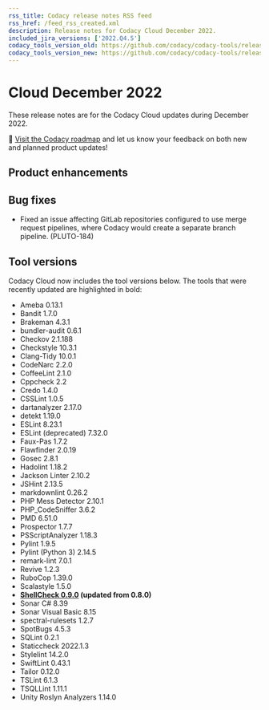 ```yaml
---
rss_title: Codacy release notes RSS feed
rss_href: /feed_rss_created.xml
description: Release notes for Codacy Cloud December 2022.
included_jira_versions: ['2022.Q4.5']
codacy_tools_version_old: https://github.com/codacy/codacy-tools/releases/tag/6.6.5
codacy_tools_version_new: https://github.com/codacy/codacy-tools/releases/tag/6.7.36
---
```


# Cloud December 2022

These release notes are for the Codacy Cloud updates during December 2022.

📢 [Visit the Codacy roadmap](https://roadmap.codacy.com) and <span class="skip-vale">let us know</span> your feedback on both new and planned product updates!

<!--TODO Check these issues manually

Jira issues without release notes

Epics:
-   https://codacy.atlassian.net/browse/PLUTO-156
-   https://codacy.atlassian.net/browse/IO-224
-   https://codacy.atlassian.net/browse/IO-153
-   https://codacy.atlassian.net/browse/IO-152
-   https://codacy.atlassian.net/browse/CY-6710
-   https://codacy.atlassian.net/browse/CY-6697
-   https://codacy.atlassian.net/browse/CY-6654
-   https://codacy.atlassian.net/browse/COV-60
Bugs and Community Issues:
-   https://codacy.atlassian.net/browse/TS-11
-   https://codacy.atlassian.net/browse/IO-333
-   https://codacy.atlassian.net/browse/IO-206
Others:
-   https://codacy.atlassian.net/browse/TS-144
-   https://codacy.atlassian.net/browse/TS-8
-   https://codacy.atlassian.net/browse/TS-7
-   https://codacy.atlassian.net/browse/PLUTO-201
-   https://codacy.atlassian.net/browse/PLUTO-150
-   https://codacy.atlassian.net/browse/PLUTO-52
-   https://codacy.atlassian.net/browse/IO-184
-   https://codacy.atlassian.net/browse/IO-98
-   https://codacy.atlassian.net/browse/IO-37
-   https://codacy.atlassian.net/browse/CY-6589
-   https://codacy.atlassian.net/browse/COV-48
-   https://codacy.atlassian.net/browse/COV-46

Jira issues with disabled release notes

Epics:
-   https://codacy.atlassian.net/browse/PLUTO-121
-   https://codacy.atlassian.net/browse/IO-290
-   https://codacy.atlassian.net/browse/IO-247
-   https://codacy.atlassian.net/browse/IO-151
-   https://codacy.atlassian.net/browse/IO-54
-   https://codacy.atlassian.net/browse/CY-4844
-   https://codacy.atlassian.net/browse/COV-3
Bugs and Community Issues:
-   https://codacy.atlassian.net/browse/TS-57
-   https://codacy.atlassian.net/browse/TS-23
-   https://codacy.atlassian.net/browse/IO-267
-   https://codacy.atlassian.net/browse/IO-222
-   https://codacy.atlassian.net/browse/IO-32
-   https://codacy.atlassian.net/browse/CY-6707
-   https://codacy.atlassian.net/browse/COV-25
-->

## Product enhancements

## Bug fixes

-   Fixed an issue affecting GitLab repositories configured to use merge request pipelines, where Codacy would create a separate branch pipeline. (PLUTO-184)

## Tool versions

Codacy Cloud now includes the tool versions below. The tools that were recently updated are highlighted in bold:

-   Ameba 0.13.1
-   Bandit 1.7.0
-   Brakeman 4.3.1
-   bundler-audit 0.6.1
-   Checkov 2.1.188
-   Checkstyle 10.3.1
-   Clang-Tidy 10.0.1
-   CodeNarc 2.2.0
-   CoffeeLint 2.1.0
-   Cppcheck 2.2
-   Credo 1.4.0
-   CSSLint 1.0.5
-   dartanalyzer 2.17.0
-   detekt 1.19.0
-   ESLint 8.23.1
-   ESLint (deprecated) 7.32.0
-   Faux-Pas 1.7.2
-   Flawfinder 2.0.19
-   Gosec 2.8.1
-   Hadolint 1.18.2
-   Jackson Linter 2.10.2
-   JSHint 2.13.5
-   markdownlint 0.26.2
-   PHP Mess Detector 2.10.1
-   PHP_CodeSniffer 3.6.2
-   PMD 6.51.0
-   Prospector 1.7.7
-   PSScriptAnalyzer 1.18.3
-   Pylint 1.9.5
-   Pylint (Python 3) 2.14.5
-   remark-lint 7.0.1
-   Revive 1.2.3
-   RuboCop 1.39.0
-   Scalastyle 1.5.0
-   **[ShellCheck 0.9.0](https://github.com/koalaman/shellcheck/blob/master/CHANGELOG.md#v090---2022-12-12) (updated from 0.8.0)**
-   Sonar C# 8.39
-   Sonar Visual Basic 8.15
-   spectral-rulesets 1.2.7
-   SpotBugs 4.5.3
-   SQLint 0.2.1
-   Staticcheck 2022.1.3
-   Stylelint 14.2.0
-   SwiftLint 0.43.1
-   Tailor 0.12.0
-   TSLint 6.1.3
-   TSQLLint 1.11.1
-   Unity Roslyn Analyzers 1.14.0
